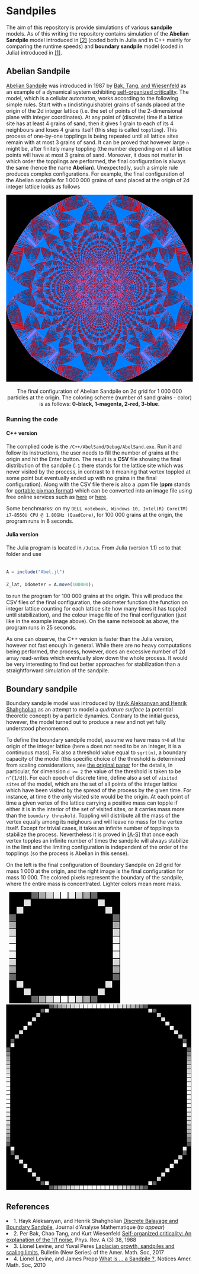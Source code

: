 # Sandpiles

The aim of this repository is provide simulations of various **sandpile** models.
As of this writing the repository contains simulation of the **Abelian Sandpile** model introduced in <a href="#ref-BTW">[2]</a> (coded both in Julia and in C++ mainly for comparing the runtime speeds) and **boundary sandpile** model (coded in Julia) introduced in <a href="#ref-AS">[1]</a>.

## Abelian Sandpile

<a href = "https://en.wikipedia.org/wiki/Abelian_sandpile_model">Abelian Sandpile</a> was introduced in 1987 by <a href="#ref-BTW">Bak, Tang, and Wiesenfeld</a> as an example of a dynamical system exhibiting <a href = "https://en.wikipedia.org/wiki/Self-organized_criticality">self-organized criticality</a>.
The model, which is a cellular automaton, works according to the following simple rules. Start with `n` (indistinguishable) grains of  sands placed at the origin of the 2d integer lattice (i.e. the set of points of the 2-dimensional plane with integer coordinates). At any point of (discrete) time if a lattice site has at least 4 grains of sand, then it gives 1 grain to each of its 4 neighbours and loses 4 grains itself (this step is called `toppling`). This process of one-by-one topplings is being repeated until all lattice sites remain with at most 3 grains of sand. It can be proved that however large `n` might be, after finitely many toppling (the number depending on `n`) all lattice points will have at most 3 grains of sand. Moreover, it does not matter in which order the topplings are performed, the final configuration is always the same (hence the name **Abelian**). Unexpectedly, such a simple rule produces complex configurations. For example, the
final configuration of the Abelian sandpile for 1 000 000 grains of sand placed at the origin of 2d integer lattice looks as follows

<p align="center">
  <img src ="https://github.com/hayk314/Sandpiles/blob/master/C%2B%2B/AbelSand/Debug/Abel1000000.png" alt = "Abelian Sandpile">
</p>
<p align="center">
The final configuration of Abelian Sandpile on 2d grid for 1 000 000 particles at the origin. The coloring scheme (number of sand grains - color) is as follows: <b>0-black, 1-magenta, 2-red, 3-blue.</b>
</p>

### Running the code

#### C++ version

The complied code is the `/C++/AbelSand/Debug/AbelSand.exe`. Run it and follow its instructions, the user needs to fill the number of grains at the origin and hit the Enter button. The result is a **CSV** file showing the final distribution of the sandpile (`-1` there stands for the lattice site which was never visited by the process, in contrast to `0` meaning that vertex toppled at some point but eventually ended up with no grains in the final configuration). Along with the CSV file there is also a .ppm file (**ppm** stands for <a href ="https://en.wikipedia.org/wiki/Netpbm_format">portable pixmap format</a>) which can be converted into an image file using free online services such as <a href ="https://convertio.co/ppm-png/">here</a> or <a href ="https://www.freefileconvert.com/">here</a>.

Some benchmarks: on my `DELL notebook, Windows 10, Intel(R) Core(TM) i7-8550U CPU @ 1.80GHz (QuadCore)`, for 100 000 grains at the origin, 
the program runs in 8 seconds.


#### Julia version

The Julia program is located in `/Julia`. From Julia (version 1.1) `cd` to that folder and use
```Julia

A = include("Abel.jl")

Z_lat, Odometer = A.move(100000);
```
to run the program for 100 000 grains at the origin. This will produce the CSV files of the final configuration, the odometer function (the function on integer lattice counting for each lattice site how many times it has toppled until stabilization), and the colour image file of the final configuration (just like in the example image above).
On the same notebook as above, the program runs in 25 seconds.


As one can observe, the C++ version is faster than the Julia version, however not fast enough in general. While there are no heavy computations being performed, the process, however, does an excessive number of 2d array read-writes which eventually slow down the whole process. It would be very interesting to find out better approaches for stabilization than a straightforward simulation of the sandpile.

## Boundary sandpile

Boundary sandpile model was introduced by <a href="#ref-AS">Hayk Aleksanyan and Henrik Shahgholian</a> as an attempt to model a <em>qudrature surface</em> (a potential theoretic concept) by a particle dynamics. Contrary to the initial guess, however, the model turned out to produce a new and not yet fully understood phenomenon. 

To define the boundary sandpile model, assume we have mass `n>0` at the origin of the integer lattice (here `n` does not need to be an integer, it is a continuous mass). Fix also a threshold value equal to `sqrt(n)`, a boundary capacity of the model (this specific choice of the threshold is determined from scaling considerations, see <a href="#ref-AS">the original paper</a> for the details, in particular, for dimension `d >= 2` the value of the threshold is taken to be `n^{1/d}`). For each epoch of discrete time, define also a set of `visited sites` of the model, which are the set of all points of the integer lattice which have been visited by the spread of the process by the given time. For instance, at time `0` the only visited site would be the origin. At each point of time a given vertex of the lattice carrying a positive mass can topple if either it is in the interior of the set of visited sites, or it carries mass more than the `boundary threshold`. Toppling will distribute all the mass of the vertex equally among its neighours and will leave no mass for the vertex itself. Except for trivial cases, it takes an infinite number of topplings to stabilize the process. Nevertheless it is proved in <a href="#ref-AS">[A-S]</a> that once each vertex topples an infinite number of times the sandpile will always stabilize in the limit and the limiting configuration is independent of the order of the topplings (so the process is Abelian in this sense).

<p float ="center">
On the left is the final configuration of Boundary Sandpile on 2d grid for mass 1 000 at the origin, and the right image is the final configuration for mass 10 000. The colored pixels represent the boundary of the sandpile, where the entire mass is concentrated.
Lighter colors mean  more mass.
</p>

<p float="center">
 <span float = "left"> &nbsp; <img src="https://github.com/hayk314/Sandpiles/blob/master/Julia/BSand_Z_1000.png" width="300"  /> </span>
  <span>  &nbsp; &nbsp;  &nbsp;&nbsp;</span>
 <span> <img src="https://github.com/hayk314/Sandpiles/blob/master/Julia/BSand_Z_10000.png" width="500" />  </span>
</p>






## References

<li id="ref-AS">1. Hayk Aleksanyan, and Henrik Shahgholian  <a href = "https://arxiv.org/abs/1607.01525">Discrete Balayage and Boundary Sandpile</a>, Journal d'Analyse Mathematique (<i>to appear</i>) </li> 


<li id="ref-BTW">2. Per Bak, Chao Tang, and Kurt Wiesenfeld <a href = "https://journals.aps.org/prl/abstract/10.1103/PhysRevLett.59.381">Self-organized criticality: An explanation of the 1/f noise</a>, Phys. Rev. A (3) 38, 1988</li>


<li id="ref-LPer">3. Lionel Levine, and Yuval Peres <a href = "https://arxiv.org/abs/1611.00411">Laplacian growth, sandpiles and scaling limits</a>, Bulletin (New Series) of the Amer. Math. Soc, 2017</li>


<li id="ref-LProp">4. Lionel Levine, and James Propp <a href ="https://www.ams.org/notices/201008/rtx100800976p.pdf">What is ... a Sandpile ?</a>, Notices Amer. Math. Soc, 2010</li>

